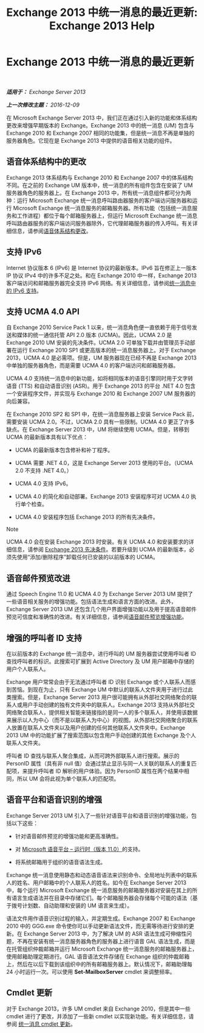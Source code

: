 ﻿---
title: 'Exchange 2013 中统一消息的最近更新: Exchange 2013 Help'
TOCTitle: Exchange 2013 中统一消息的最近更新
ms:assetid: a444ef2d-d893-408e-adf9-c9d8a8b07593
ms:mtpsurl: https://technet.microsoft.com/zh-cn/library/JJ150545(v=EXCHG.150)
ms:contentKeyID: 50491254
ms.date: 01/11/2018
mtps_version: v=EXCHG.150
ms.translationtype: HT
---

# Exchange 2013 中统一消息的最近更新

 

_**适用于：** Exchange Server 2013_

_**上一次修改主题：** 2016-12-09_

在 Microsoft Exchange Server 2013 中，我们正在通过引入新的功能和体系结构更改来增强早期版本的 Exchange。Exchange 2013 中的统一消息 (UM) 包含与 Exchange 2010 和 Exchange 2007 相同的功能集，但是统一消息不再是单独的服务器角色。它现在是 Exchange 2013 中提供的语音相关功能的组件。

## 语音体系结构中的更改

Exchange 2013 体系结构与 Exchange 2010 和 Exchange 2007 中的体系结构不同。在之前的 Exchange UM 版本中，统一消息的所有组件包含在安装了 UM 服务器角色的服务器上。在 Exchange 2013 中，所有统一消息组件都可分为两种：运行 Microsoft Exchange 统一消息呼叫路由器服务的客户端访问服务器和运行 Microsoft Exchange 统一消息服务的邮箱服务器。所有功能（包括统一消息服务和工作进程）都位于每个邮箱服务器上，但运行 Microsoft Exchange 统一消息呼叫路由器服务的客户端访问服务器除外，它代理邮箱服务器的传入呼叫。有关详细信息，请参阅[语音体系结构更改](voice-architecture-changes-exchange-2013-help.md)。

## 支持 IPv6

Internet 协议版本 6 (IPv6) 是 Internet 协议的最新版本。IPv6 旨在修正上一版本 IP 协议 IPv4 中的许多不足之处。和在 Exchange 2010 中一样，Exchange 2013 客户端访问和邮箱服务器完全支持 IPv6 网络。有关详细信息，请参阅[统一消息中的 IPv6 支持](ipv6-support-in-unified-messaging-exchange-2013-help.md)。

## 支持 UCMA 4.0 API

自 Exchange 2010 Service Pack 1 以来，统一消息角色便一直依赖于用于信号发送和媒体的统一通信托管 API 2.0 版本 (UCMA)。因此，UCMA 2.0 是 Exchange 2010 UM 安装的先决条件。UCMA 2.0 可单独下载并由管理员手动部署在运行 Exchange 2010 SP1 或更高版本的统一消息服务器上。对于 Exchange 2013，UCMA 4.0 是必需项。但是，UM 服务器现在已经不再是 Exchange 2013 中单独的服务器角色，而是需要 UCMA 4.0 的客户端访问和邮箱服务器。

UCMA 4.0 支持统一消息中的新功能，如将相同版本的语音引擎同时用于文字转语音 (TTS) 和自动语音识别 (ASR)。用于 Exchange 2013 的平台 .NET 4.0 包含一个安装程序文件，并实现与 Exchange 2010 和 Exchange 2007 UM 服务器的向后兼容。

在 Exchange 2010 SP2 和 SP1 中，在统一消息服务器上安装 Service Pack 前，需要安装 UCMA 2.0。不过，UCMA 2.0 具有一些限制。UCMA 4.0 更正了许多缺点。在 Exchange Server 2013 中，UM 将继续使用 UCMA。但是，转移到 UCMA 的最新版本具有以下优点：

  - UCMA 的最新版本包含修补和补丁程序。

  - UCMA 需要 .NET 4.0，这是 Exchange Server 2013 使用的平台。（UCMA 2.0 不支持 .NET 4.0。）

  - UCMA 4.0 支持 IPv6。

  - UCMA 4.0 的简化和自动部署。Exchange 2013 安装程序可对 UCMA 4.0 执行单个检查。

  - UCMA 4.0 安装程序包括 Exchange 2013 的所有先决条件。

> [!NOTE]  
> UCMA 4.0 会在安装 Exchange 2013 时安装。有关 UCMA 4.0 和安装要求的详细信息，请参阅 <a href="exchange-2013-prerequisites-exchange-2013-help.md">Exchange 2013 先决条件</a>。若要升级到 UCMA 的最新版本，必须先使用“添加/删除程序”卸载任何已安装的以前版本的 UCMA。


## 语音邮件预览改进

通过 Speech Engine 11.0 和 UCMA 4.0 为 Exchange Server 2013 UM 提供了一些语音相关服务的增强功能。包括语法生成和语言方面的改进。此外，Exchange Server 2013 UM 还包含几个用户界面增强功能以及用于提高语音邮件预览可信度和准确性的改进。有关详细信息，请参阅[语音邮件预览增强功能](voice-mail-preview-enhancements-exchange-2013-help.md)。

## 增强的呼叫者 ID 支持

在以前版本的 Exchange 统一消息中，进行呼叫的 UM 服务器尝试使用呼叫者 ID 查找呼叫者的标识。此搜索可扩展到 Active Directory 及 UM 用户邮箱中存储的用户个人联系人。

Exchange 用户常常会由于无法通过呼叫者 ID 识别 Exchange 或个人联系人而感到苦恼。到现在为止，只有 Exchange UM 中默认的联系人文件夹用于进行过此类搜索。但是，Exchange Server 2013 用户很可能拥有从外部社交网络聚合的联系人或用户手动创建的独有文件夹中的联系人。Exchange 2013 支持从外部社交网络聚合联系人，提供相关智能来链接指的是同一人的多个联系人，并使用该数据来展示以人为中心（而不是以联系人为中心）的视图。从外部社交网络聚合的联系人放置在联系人文件夹以及用户创建的任何其他联系人文件夹中。Exchange 2013 UM 中的功能扩展了搜索范围以包含用户手动创建的其他 Exchange 及个人联系人文件夹。

呼叫者 ID 查找与联系人聚合集成，从而可跨外部联系人进行搜索。展示的 PersonID 属性（具有非 null 值）会通过禁止显示与同一人关联的联系人的重复匹配项，来提升呼叫者 ID 解析的用户体验。因为 PersonID 属性在两个结果中相同，所以 UM 会将此视为单个联系人的匹配项。

## 语音平台和语音识别的增强

Exchange Server 2013 UM 引入了一些针对语音平台和语音识别的增强功能，包括以下这些：

  - 针对语音邮件预览的增强功能和更高准确性。

  - 对 [Microsoft 语音平台 – 运行时（版本 11.0）](https://go.microsoft.com/fwlink/p/?linkid=253196)的支持。

  - 将系统邮箱用于组织的语音语法生成。

Exchange 统一消息使用静态和动态语音语法来识别命令、全局地址列表中的联系人的姓名、用户邮箱中的个人联系人的姓名。如今在 Exchange Server 2013 中，每个运行 Microsoft Exchange 统一消息服务的邮箱服务器对安装在其上的所有语言生成语法并在目录中存储它们。每个邮箱服务器会存储每个可能的语法（基于拨号计划数、自动助理和安装的 UM 语言来生成）。

语法文件用作语音识别过程的输入，并定期生成。Exchange 2007 和 Exchange 2010 中的 GGG.exe 命令使你可以手动更新语法文件，而无需等待进行安排的更新。在 Exchange Server 2013 中，为了解决 UM 的 ASR 语法生成可伸缩性问题，不再在安装有统一消息服务器角色的服务器上进行语音 GAL 语法生成，而是在托管组织仲裁邮箱并运行 Microsoft Exchange 统一消息服务的邮箱服务器上，使用邮箱助理定期进行。GAL 语音语法文件存储在 Exchange 组织的仲裁邮箱上，然后在以后下载到该组织中的所有邮箱服务器上。默认情况下，邮箱助理每 24 小时运行一次。可以使用 **Set-MailboxServer** cmdlet 来调整频率。

## Cmdlet 更新

对于 Exchange 2013，许多 UM cmdlet 来自 Exchange 2010，但是其中一些 cmdlet 进行了更改，并添加了一些新 cmdlet 以实现新功能。有关详细信息，请参阅 [统一消息 cmdlet 更新](unified-messaging-cmdlet-updates-exchange-2013-help.md)。

